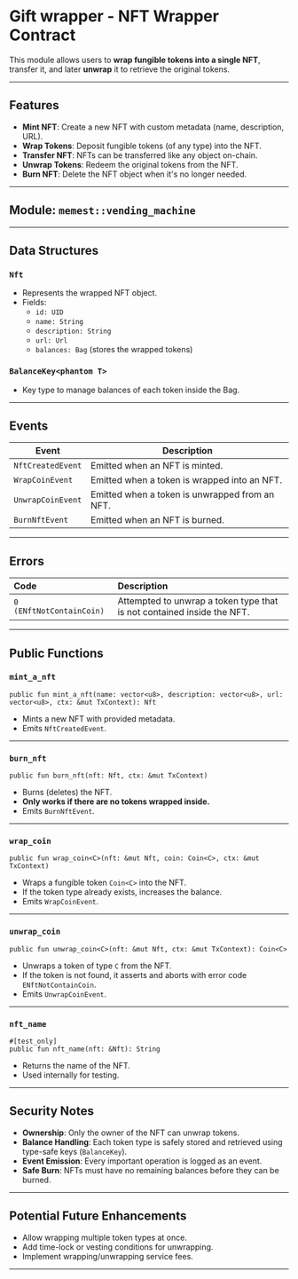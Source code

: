 # Gift wrapper - NFT Wrapper Contract

This module allows users to **wrap fungible tokens into a single NFT**, transfer it, and later **unwrap** it to retrieve the original tokens.

---

## Features

- **Mint NFT**: Create a new NFT with custom metadata (name, description, URL).
- **Wrap Tokens**: Deposit fungible tokens (of any type) into the NFT.
- **Transfer NFT**: NFTs can be transferred like any object on-chain.
- **Unwrap Tokens**: Redeem the original tokens from the NFT.
- **Burn NFT**: Delete the NFT object when it's no longer needed.

---

## Module: `memest::vending_machine`

---

## Data Structures

### `Nft`
- Represents the wrapped NFT object.
- Fields:
  - `id: UID`
  - `name: String`
  - `description: String`
  - `url: Url`
  - `balances: Bag` (stores the wrapped tokens)

### `BalanceKey<phantom T>`
- Key type to manage balances of each token inside the Bag.

---

## Events

| Event             | Description |
|-------------------|-------------|
| `NftCreatedEvent`  | Emitted when an NFT is minted. |
| `WrapCoinEvent`    | Emitted when a token is wrapped into an NFT. |
| `UnwrapCoinEvent`  | Emitted when a token is unwrapped from an NFT. |
| `BurnNftEvent`     | Emitted when an NFT is burned. |

---

## Errors

| Code | Description |
|:-----|:------------|
| `0 (ENftNotContainCoin)` | Attempted to unwrap a token type that is not contained inside the NFT. |

---

## Public Functions

### `mint_a_nft`

```move
public fun mint_a_nft(name: vector<u8>, description: vector<u8>, url: vector<u8>, ctx: &mut TxContext): Nft
```
- Mints a new NFT with provided metadata.
- Emits `NftCreatedEvent`.

---

### `burn_nft`

```move
public fun burn_nft(nft: Nft, ctx: &mut TxContext)
```
- Burns (deletes) the NFT.
- **Only works if there are no tokens wrapped inside.**
- Emits `BurnNftEvent`.

---

### `wrap_coin`

```move
public fun wrap_coin<C>(nft: &mut Nft, coin: Coin<C>, ctx: &mut TxContext)
```
- Wraps a fungible token `Coin<C>` into the NFT.
- If the token type already exists, increases the balance.
- Emits `WrapCoinEvent`.

---

### `unwrap_coin`

```move
public fun unwrap_coin<C>(nft: &mut Nft, ctx: &mut TxContext): Coin<C>
```
- Unwraps a token of type `C` from the NFT.
- If the token is not found, it asserts and aborts with error code `ENftNotContainCoin`.
- Emits `UnwrapCoinEvent`.

---

### `nft_name`

```move
#[test_only]
public fun nft_name(nft: &Nft): String
```
- Returns the name of the NFT.
- Used internally for testing.

---

## Security Notes

- **Ownership**: Only the owner of the NFT can unwrap tokens.
- **Balance Handling**: Each token type is safely stored and retrieved using type-safe keys (`BalanceKey`).
- **Event Emission**: Every important operation is logged as an event.
- **Safe Burn**: NFTs must have no remaining balances before they can be burned.

---

## Potential Future Enhancements

- Allow wrapping multiple token types at once.
- Add time-lock or vesting conditions for unwrapping.
- Implement wrapping/unwrapping service fees.

---
